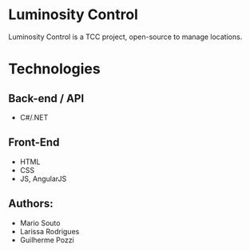 # Luminosity Control
Luminosity Control is a TCC project, open-source to manage locations.


# Technologies

## Back-end / API
* C#/.NET

## Front-End
* HTML
* CSS
* JS, AngularJS

## Authors:
* Mario Souto
* Larissa Rodrigues
* Guilherme Pozzi